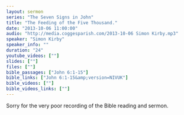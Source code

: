 ```yaml
---
layout: sermon
series: "The Seven Signs in John"
title: "The Feeding of the Five Thousand."
date: "2013-10-06 11:00:00"
audio: "http://media.coggesparish.com/2013-10-06 Simon Kirby.mp3"
speaker: "Simon Kirby"
speaker_info: ""
duration: "24"
youtube_videos: [""]
slides: [""]
files: [""]
bible_passages: ["John 6:1-15"]
bible_links: ["John 6:1-15&amp;version=NIVUK"]
bible_videos: [""]
bible_videos_links: [""]
---
```


Sorry for the very poor recording of the Bible reading and sermon.
